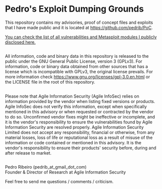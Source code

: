 Pedro's Exploit Dumping Grounds
===
  
This repository contains my advisories, proof of concept files and exploits that I have made public and it is located at https://github.com/pedrib/PoC.
  
[You can check the list of all vulnerabilities and Metasploit modules I publicly disclosed here.](https://github.com/pedrib/PoC/blob/master/tracking.csv)
##
All information, code and binary data in this repository is released to the public under the GNU General Public License, version 3 (GPLv3).
For information, code or binary data obtained from other sources that has a license which is incompatible with GPLv3, the original license prevails. 
For more information check https://www.gnu.org/licenses/gpl-3.0.en.html or the LICENSE file in the root of this repository.  
##
Please note that Agile Information Security (Agile InfoSec) relies on information provided by the vendor when listing fixed versions or products. Agile InfoSec does not verify this information, except when specifically mentioned in this advisory or when requested or contracted by the vendor to do so. 
Unconfirmed vendor fixes might be ineffective or incomplete, and it is the vendor's responsibility to ensure the vulnerabilities found by Agile Information Security are resolved properly.
Agile Information Security Limited does not accept any responsibility, financial or otherwise, from any material losses, loss of life or reputational loss as a result of misuse of the information or code contained or mentioned in this advisory.
It is the vendor's responsibility to ensure their products' security before, during and after release to market. 
##
Pedro Ribeiro (pedrib_at_gmail_dot_com)  
Founder & Director of Research at Agile Information Security
  
Feel free to send me questions / comments / criticism.
